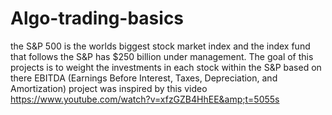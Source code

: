 # Algo-trading-basics
the S&amp;P 500 is the worlds biggest stock market index and the index fund that follows the S&amp;P has $250 billion under management.  The goal of this projects is to weight the investments in each stock within the S&amp;P based on there EBITDA (Earnings Before Interest, Taxes, Depreciation, and Amortization) project was inspired by this video https://www.youtube.com/watch?v=xfzGZB4HhEE&amp;t=5055s
